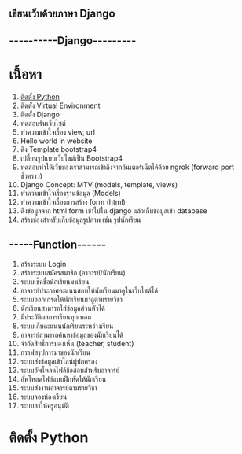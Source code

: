 ## เขียนเว็บด้วยภาษา Django  

 ## ----------Django---------  

 # เนื้อหา  
 1. [ติดตั้ง Python](#การติดตั้ง-Python)  
 2. ติดตั้ง Virtual Environment  
 3. ติดตั้ง Django  
 4. ทดสอบรันเว็บไซต์  
 5. ทำความเข้าใจเรื่อง view, url  
 6. Hello world in website  
 7. ดึง Template bootstrap4  
 8. เปลื่ยนรูปแบบเว็บไซต์เป็น Bootstrap4  
 9. ทดสอบทำให้เว็บของเราสามารถเข้าถึงจากอินเตอร์เน็ตได้ด้วย ngrok (forward port ชั่วคราว)  
 10. Django Concept: MTV (models, template, views)  
 11. ทำความเข้าใจเรื่องฐานข้อมูล (Models)  
 12. ทำความเข้าใจเรื่องการสร้าง form (html)  
 13. ดึงข้อมูลจาก html form เข้าไปใน django แล้วเก็บข้อมูลเข้า database  
 14. สร้างช่องสำหรับเก็บข้อมูลรูปภาพ เช่น รูปนักเรียน  

 ## -----Function------  
 1. สร้างระบบ Login  
 2. สร้างระบบสมัครสมาชิก (อาจารย์/นักเรียน)  
 3. ระบบเช็คชื่อนักเรียนมาเรียน
 4. อาจารย์ประกาศคะแนนสอบให้นักเรียนมาดูในเว็บไซต์ได้
 5. ระบบออกเกรดให้นักเรียนมาดูตามรายวิชา
 6. นักเรียนสามารถใส่ข้อมูลส่วนตัวได้
 7. มีประวัติผลการเรียนทุกเทอม
 8. ระบบเก็บคะแนนนักเรียนระหว่างเรียน
 9. อาจารย์สามารถค้นหาข้อมูลของนักเรียนได้
 10. จำกัดสิทธิ์การมองเห็น (teacher, student)
 11. กราฟสรุปการมาของนักเรียน
 12. ระบบส่งข้อมูลเข้าไลน์ผู้ปกครอง
 13. ระบบอัพโหลดไฟล์ข้อสอบสำหรับอาจารย์
 14. อัพโหลดไฟล์แบบฝึกหัดให้นักเรียน
 15. ระบบส่งงานอาจารย์ตามรายวิชา
 16. ระบบจองห้องเรียน
 17. ระบบลาให้ครูอนุมัติ

 # ติดตั้ง Python  